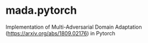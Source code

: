 # mada.pytorch
Implementation of Multi-Adversarial Domain Adaptation (https://arxiv.org/abs/1809.02176) in Pytorch
